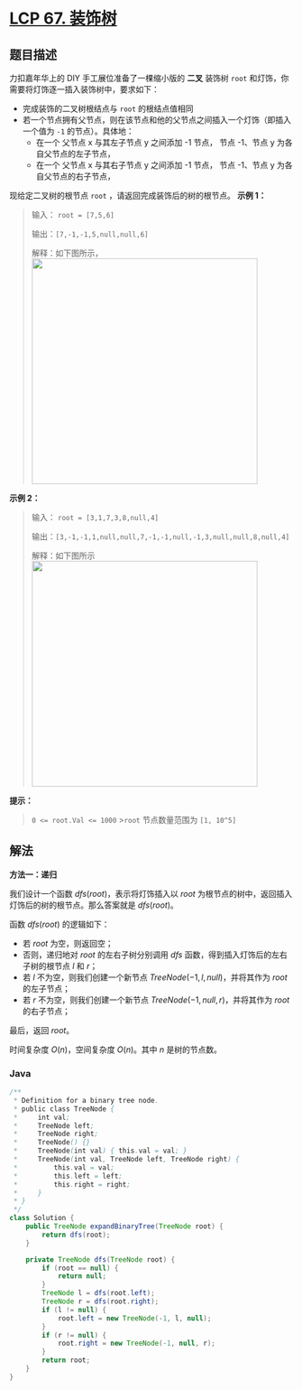 # [LCP 67. 装饰树](https://leetcode.cn/problems/KnLfVT)

## 题目描述

<!-- 这里写题目描述 -->

力扣嘉年华上的 DIY 手工展位准备了一棵缩小版的 **二叉** 装饰树 `root` 和灯饰，你需要将灯饰逐一插入装饰树中，要求如下：

-   完成装饰的二叉树根结点与 `root` 的根结点值相同
-   若一个节点拥有父节点，则在该节点和他的父节点之间插入一个灯饰（即插入一个值为 `-1` 的节点）。具体地：
    -   在一个 父节点 x 与其左子节点 y 之间添加 -1 节点， 节点 -1、节点 y 为各自父节点的左子节点，
    -   在一个 父节点 x 与其右子节点 y 之间添加 -1 节点， 节点 -1、节点 y 为各自父节点的右子节点，

现给定二叉树的根节点 `root` ，请返回完成装饰后的树的根节点。
**示例 1：**

> 输入：
> `root = [7,5,6]`
>
> 输出：`[7,-1,-1,5,null,null,6]`
>
> 解释：如下图所示，
> <br><img alt="" src="https://fastly.jsdelivr.net/gh/doocs/leetcode@main/lcp/LCP%2067.%20%E8%A3%85%E9%A5%B0%E6%A0%91/images/1663575757-yRLGaq-image.png" style="width: 400px;" />

**示例 2：**

> 输入：
> `root = [3,1,7,3,8,null,4]`
>
> 输出：`[3,-1,-1,1,null,null,7,-1,-1,null,-1,3,null,null,8,null,4]`
>
> 解释：如下图所示
> <br><img alt="" src="https://fastly.jsdelivr.net/gh/doocs/leetcode@main/lcp/LCP%2067.%20%E8%A3%85%E9%A5%B0%E6%A0%91/images/1663577920-sjrAYH-image.png" style="width: 400px;" />

**提示：**

> `0 <= root.Val <= 1000` >`root` 节点数量范围为 `[1, 10^5]`

## 解法

**方法一：递归**

我们设计一个函数 $dfs(root)$，表示将灯饰插入以 $root$ 为根节点的树中，返回插入灯饰后的树的根节点。那么答案就是 $dfs(root)$。

函数 $dfs(root)$ 的逻辑如下：

-   若 $root$ 为空，则返回空；
-   否则，递归地对 $root$ 的左右子树分别调用 $dfs$ 函数，得到插入灯饰后的左右子树的根节点 $l$ 和 $r$；
-   若 $l$ 不为空，则我们创建一个新节点 $TreeNode(-1, l, null)$，并将其作为 $root$ 的左子节点；
-   若 $r$ 不为空，则我们创建一个新节点 $TreeNode(-1, null, r)$，并将其作为 $root$ 的右子节点；

最后，返回 $root$。

时间复杂度 $O(n)$，空间复杂度 $O(n)$。其中 $n$ 是树的节点数。

### **Java**

```java
/**
 * Definition for a binary tree node.
 * public class TreeNode {
 *     int val;
 *     TreeNode left;
 *     TreeNode right;
 *     TreeNode() {}
 *     TreeNode(int val) { this.val = val; }
 *     TreeNode(int val, TreeNode left, TreeNode right) {
 *         this.val = val;
 *         this.left = left;
 *         this.right = right;
 *     }
 * }
 */
class Solution {
    public TreeNode expandBinaryTree(TreeNode root) {
        return dfs(root);
    }

    private TreeNode dfs(TreeNode root) {
        if (root == null) {
            return null;
        }
        TreeNode l = dfs(root.left);
        TreeNode r = dfs(root.right);
        if (l != null) {
            root.left = new TreeNode(-1, l, null);
        }
        if (r != null) {
            root.right = new TreeNode(-1, null, r);
        }
        return root;
    }
}
```
